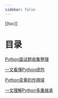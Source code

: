 ```yaml
---
sidebar: false
---
```

[[toc]]

# 目录

[Python面试题收集整理](./interview_question_list.md)

[一文看懂Python闭包](./closure.md)

[Python变量的作用域](./blzyy.md)

[一文理解Python多重继承](./multiple-inheritance-mixin.md)
